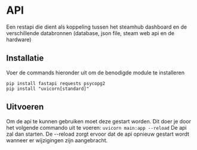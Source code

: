 # API

Een restapi die dient als koppeling tussen het steamhub dashboard en de verschillende databronnen (database, json file, steam web api en de hardware)

## Installatie

Voer de commands hieronder uit om de benodigde module te installeren

```
pip install fastapi requests psycopg2
pip install "uvicorn[standard]"
```

## Uitvoeren

Om de api te kunnen gebruiken moet deze gestart worden.
Dit doer je door het volgende commando uit te voeren:
```uvicorn main:app --reload```
De api zal dan starten. De --reload zorgt ervoor dat de api opnieuw gestart wordt wanneer er wijzigingen zijn
aangebracht.


